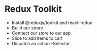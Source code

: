 # Redux Toolkit
 - Install @reduxjs/toolkit and react-redux
 - Build our strore
 - Connect our store to our app
 - Slice to add items to cart
 - Dispatch an action
 -Selector  